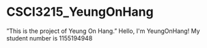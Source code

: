 # CSCI3215_YeungOnHang
”This is the project of Yeung On Hang.”
Hello, I'm YeungOnHang!
My student number is 1155194948